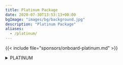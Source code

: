 ```yaml
---
title: Platinum Package
date: 2020-07-30T13:53:13+00:00
bgImage: "images/bg/background.jpg"
description: "Platinum Package"
aliases:
  - /platinum/
---
```


{{< include file="sponsors/onboard-platinum.md" >}}

<details class="bg-color-platinum">
<summary>PLATINUM</summary>
{{< include file="sponsors/benefits-platinum.md" >}}
</details>
